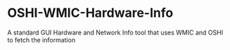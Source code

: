 # OSHI-WMIC-Hardware-Info
 A standard GUI Hardware and Network Info tool that uses WMIC and OSHI to fetch the information
